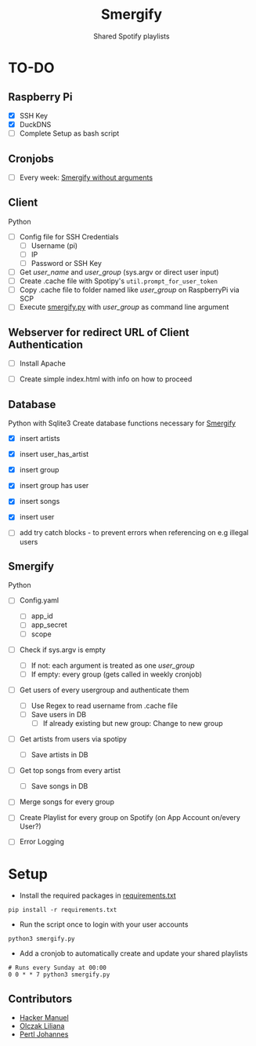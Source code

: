 <h1 align=center>Smergify</h1>

<p align=center>Shared Spotify playlists</p>

# TO-DO
## Raspberry Pi
- [x] SSH Key
- [x] DuckDNS
- [ ] Complete Setup as bash script

## Cronjobs
- [ ] Every week: [Smergify without arguments](#smergify)

## Client
Python
- [ ] Config file for SSH Credentials
    - [ ] Username (pi)
    - [ ] IP
    - [ ] Password or SSH Key
- [ ] Get *user_name* and *user_group* (sys.argv or direct user input)
- [ ] Create .cache file with Spotipy's ```util.prompt_for_user_token```
- [ ] Copy .cache file to folder named like *user_group* on RaspberryPi via SCP
- [ ] Execute [smergify.py](server/smergify.py) with *user_group* as command line argument

## Webserver for redirect URL of Client Authentication
- [ ] Install Apache
- [ ] Create simple index.html with info on how to proceed

 
## Database
Python with Sqlite3
Create database functions necessary for [Smergify](#smergify)
- [x] insert artists
- [x] insert user_has_artist
- [x] insert group
- [x] insert group has user
- [x] insert songs
- [x] insert user
- [ ] add try catch blocks - to prevent errors when referencing on e.g illegal users 

 
## Smergify
Python
- [ ] Config.yaml
    - [ ] app_id
    - [ ] app_secret
    - [ ] scope
- [ ] Check if sys.argv is empty
    - [ ] If not: each argument is treated as one *user_group*
    - [ ] If empty: every group (gets called in weekly cronjob)
- [ ] Get users of every usergroup and authenticate them
    - [ ] Use Regex to read username from .cache file
    - [ ] Save users in DB
        - [ ] If already existing but new group: Change to new group
- [ ] Get artists from users via spotipy
    - [ ] Save artists in DB
- [ ] Get top songs from every artist
    - [ ] Save songs in DB
- [ ] Merge songs for every group
- [ ] Create Playlist for every group on Spotify (on App Account on/every User?)
- [ ] Error Logging


# Setup

* Install the required packages in [requirements.txt](requirements.txt)

```
pip install -r requirements.txt
```

* Run the script once to login with your user accounts

```
python3 smergify.py
```

* Add a cronjob to automatically create and update your shared playlists

```
# Runs every Sunday at 00:00
0 0 * * 7 python3 smergify.py
```


## Contributors
* [Hacker Manuel](https://github.com/HackerManuel)
* [Olczak Liliana](https://github.com/LiliOlczack)
* [Pertl Johannes](https://github.com/JohannesPertl)
